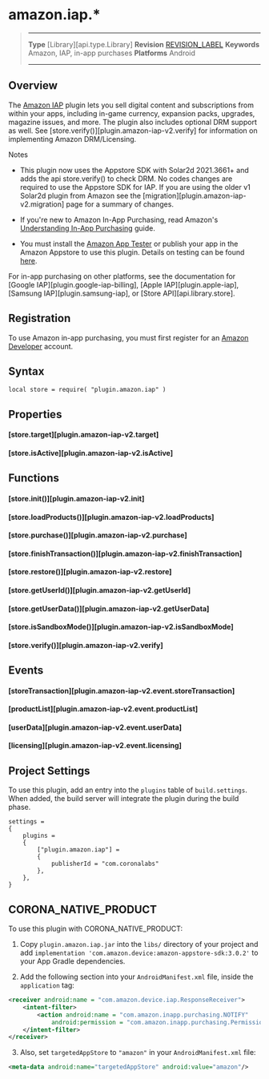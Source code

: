 # amazon.iap.*

> --------------------- ------------------------------------------------------------------------------------------
> __Type__              [Library][api.type.Library]
> __Revision__          [REVISION_LABEL](REVISION_URL)
> __Keywords__          Amazon, IAP, in-app purchases
> __Platforms__			Android
> --------------------- ------------------------------------------------------------------------------------------

## Overview

The [Amazon IAP](https://plugins.solar2d.com/?search=plugin.amazon.iap) plugin lets you sell digital content and subscriptions from within your apps, including <nobr>in-game</nobr> currency, expansion packs, upgrades, magazine issues, and more. The plugin also includes optional DRM support as well. See [store.verify()][plugin.amazon-iap-v2.verify] for information on implementing Amazon DRM/Licensing.

<div class="guide-notebox">
<div class="notebox-title">Notes</div>

* This plugin now uses the Appstore SDK with Solar2d 2021.3661+ and adds the api store.verify() to check DRM. No codes changes are required to use the Appstore SDK for IAP. If you are using the older v1 Solar2d plugin from Amazon see the [migration][plugin.amazon-iap-v2.migration] page for a summary of changes.

* If you're new to <nobr>Amazon In-App Purchasing</nobr>, read Amazon's [Understanding In-App Purchasing](https://developer.amazon.com/public/apis/earn/in-app-purchasing/docs-v2/understanding-in-app-purchasing) guide.

* You must install the [Amazon App Tester](https://developer.amazon.com/docs/in-app-purchasing/iap-install-and-configure-app-tester.html) or publish your app in the Amazon Appstore to use this plugin. Details on testing can be found [here](https://developer.amazon.com/docs/in-app-purchasing/iap-install-and-configure-app-tester.html).

</div>

<div class="docs-tip-outer">
<div class="docs-tip-inner-left">
<div class="fa fa-cog"></div>
</div>
<div class="docs-tip-inner-right">

For in-app purchasing on other platforms, see the documentation for [Google IAP][plugin.google-iap-billing], [Apple IAP][plugin.apple-iap], [Samsung IAP][plugin.samsung-iap], or [Store API][api.library.store].

</div>
</div>


## Registration

To use Amazon in-app purchasing, you must first register for an [Amazon Developer](http://developer.amazon.com) account.


## Syntax

	local store = require( "plugin.amazon.iap" )


## Properties

#### [store.target][plugin.amazon-iap-v2.target]

#### [store.isActive][plugin.amazon-iap-v2.isActive]


## Functions

#### [store.init()][plugin.amazon-iap-v2.init]

#### [store.loadProducts()][plugin.amazon-iap-v2.loadProducts]

#### [store.purchase()][plugin.amazon-iap-v2.purchase]

#### [store.finishTransaction()][plugin.amazon-iap-v2.finishTransaction]

#### [store.restore()][plugin.amazon-iap-v2.restore]

#### [store.getUserId()][plugin.amazon-iap-v2.getUserId]

#### [store.getUserData()][plugin.amazon-iap-v2.getUserData]

#### [store.isSandboxMode()][plugin.amazon-iap-v2.isSandboxMode]

#### [store.verify()][plugin.amazon-iap-v2.verify]


## Events

#### [storeTransaction][plugin.amazon-iap-v2.event.storeTransaction]

#### [productList][plugin.amazon-iap-v2.event.productList]

#### [userData][plugin.amazon-iap-v2.event.userData]

#### [licensing][plugin.amazon-iap-v2.event.licensing]


## Project Settings

To use this plugin, add an entry into the `plugins` table of `build.settings`. When added, the build server will integrate the plugin during the build phase.

``````{ brush="lua" gutter="false" first-line="1" highlight="[5,6,7,8]" }
settings =
{
	plugins =
	{
		["plugin.amazon.iap"] =
		{
			publisherId = "com.coronalabs"
		},
	},
}
``````


## CORONA_NATIVE_PRODUCT

To use this plugin with CORONA_NATIVE_PRODUCT:

1. Copy `plugin.amazon.iap.jar` into the `libs/` directory of your project and add `implementation 'com.amazon.device:amazon-appstore-sdk:3.0.2'` to your App Gradle dependencies.

2. Add the following section into your `AndroidManifest.xml` file, inside the `application` tag:

<div class="code-indent">

``````xml
<receiver android:name = "com.amazon.device.iap.ResponseReceiver">
	<intent-filter>
		<action android:name = "com.amazon.inapp.purchasing.NOTIFY"
			android:permission = "com.amazon.inapp.purchasing.Permission.NOTIFY"/>
	</intent-filter>
</receiver>
``````

</div>

3. Also, set `targetedAppStore` to `"amazon"` in your `AndroidManifest.xml` file:

<div class="code-indent">

``````xml
<meta-data android:name="targetedAppStore" android:value="amazon"/>
``````

</div>
